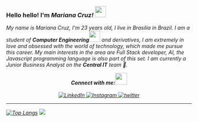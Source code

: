 ### Hello hello! I'm <b><i color="prink">Mariana Cruz!</i></b> <img src="https://github.com/TheDudeThatCode/TheDudeThatCode/blob/master/Assets/Hi.gif" width="30px"> 

<p>
  <em>
   My name is Mariana Cruz, I'm 23 years old, I live in Brasilia in Brazil.
    I am a student of <b>Computer Engineering</b><img src="https://github.com/TheDudeThatCode/TheDudeThatCode/blob/master/Assets/Developer.gif" width="30px"> and derivatives, I am extremely in love and obsessed with the world of technology, which made me pursue this career.
    My main interests in the area are Full Stack developer, AI, the Javascript programming language is also part of this set.
    I am currently a Junior Business Analyst on the <b>Central IT</b> team 💪.

<br/>
<div align="center">
<b>
<i>Connect with me:<img src="https://github.com/TheDudeThatCode/TheDudeThatCode/blob/master/Assets/Handshake.gif" height="32px"></i><br>
</b>
<br>
<a href="linkedin.com/in/mariana-c-449480110" target="_blank">
	<img src="https://img.shields.io/badge/LinkedIn-%230077B5.svg?&style=flat-square&logo=linkedin&logoColor=white" alt="LinkedIn">
</a>

<a href="https://www.instagram.com/marianafcruz" target="_blank">
	<img src="https://img.shields.io/badge/Instagram-%23E4405F.svg?&style=flat-square&logo=instagram&logoColor=white" alt="Instagram">
</a>

<a href="https://twitter.com/mari_fcruz" target="_blank">
	<img src="https://img.shields.io/badge/twitter-blue?&style=flat-square&logo=twitter&logoColor=white" alt="twitter">
</a>

</div>
<hr>

[![Top Langs](https://github-readme-stats.vercel.app/api/top-langs/?username=marianafcruz17&layout=compact)](https://github.com/marianafcruz17/github-readme-stats)
<a align="left" href=https://github.com/marianafcruz17>
    <img bottom="150em" src="https://github-readme-stats.vercel.app/api/?username=marianafcruz17&show_icons=true&include_all_commits=true&count_private=true"/>
</a>

<br />
<br />
<div align="center">
</div>
